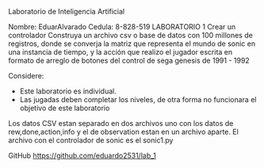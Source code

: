Laboratorio de Inteligencia Artificial

Nombre: EduarAlvarado
Cedula: 8-828-519
LABORATORIO 1
Crear un controlador
Construya un archivo csv o base de datos con 100 millones de registros, donde se converja la matriz que representa el mundo de sonic en una instancia de tiempo, y la acción que realizo el jugador escrita en formato de arreglo de botones del control de sega genesis de 1991 - 1992

Considere:
* Este laboratorio es individual.
* Las jugadas deben completar los niveles, de otra forma no funcionara el objetivo de este laboratorio


Los datos CSV estan separado en dos archivos uno con los datos de rew,done,action,info y el de observation estan en un archivo aparte.
El archivo con el controlador de sonic es el sonic1.py

GitHub
https://github.com/eduardo2531/lab_1
